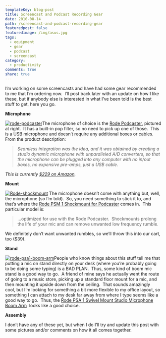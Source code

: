 ```yaml
---
templateKey: blog-post
title: Screencast and Podcast Recording Gear
date: 2010-08-14
path: /screencast-and-podcast-recording-gear
featuredpost: false
featuredimage: /img/asus.jpg
tags:
  - equipment
  - gear
  - podcast
  - screencast
category:
  - productivity
comments: true
share: true
---
```


I’m working on some screencasts and have had some gear recommended to me that I’m ordering now.  I’ll post back later with an update on how I like these, but if anybody else is interested in what I’ve been told is the best stuff to get, here you go.

**Microphone**

[![rode-podcaster](/img/rode-podcaster_3.jpg "rode-podcaster")](http://www.amazon.com/gp/product/B000JM46FY?ie=UTF8&tag=aspalliancecom&linkCode=as2&camp=1789&creative=390957&creativeASIN=B000JM46FY "Rode Podcaster USB Dynamic Microphone")The microphone of choice is the [Rode Podcaster](http://www.amazon.com/gp/product/B000JM46FY?ie=UTF8&tag=aspalliancecom&linkCode=as2&camp=1789&creative=390957&creativeASIN=B000JM46FY), pictured at right.  It has a built-in pop filter, so no need to pick up one of those.  This is a USB microphone and doesn’t require any additional boxes or cables.  From the product description:

> _Seamless integration was the idea, and it was obtained by creating a studio dynamic microphone with unparalleled A/D converters, so that the microphone can be plugged into any computer with no in/out boxes, no expensive pre-amps, just a USB cable._

_This is currently [$229 on Amazon](http://www.amazon.com/gp/product/B000JM46FY?ie=UTF8&tag=aspalliancecom&linkCode=as2&camp=1789&creative=390957&creativeASIN=B000JM46FY)._

**Mount**

[![Rode-shockmount](/img/Rode-shockmount_3.jpg "Rode-shockmount")](http://www.amazon.com/gp/product/B000WA8KYG?ie=UTF8&tag=aspalliancecom&linkCode=as2&camp=1789&creative=390957&creativeASIN=B000WA8KYG "Rode PSM 1 Shockmount for Podcaster") The microphone doesn’t come with anything but, well, the microphone (so I’m told).  So, you need something to stick it to, and that’s where the [Rode PSM 1 Shockmount for Podcaster](http://www.amazon.com/gp/product/B000WA8KYG?ie=UTF8&tag=aspalliancecom&linkCode=as2&camp=1789&creative=390957&creativeASIN=B000WA8KYG) comes in.  This particular model is:

> …optimized for use with the Rode Podcaster.  Shockmounts prolong the life of your mic and can remove unwanted low frequency rumble.

We definitely don’t want unwanted rumbles, so we’ll throw this into our cart, too ($39).

**Stand**

[![rode-psa1-boom-arm](/img/rode-psa1-boom-arm_3.jpg "rode-psa1-boom-arm")](http://www.amazon.com/gp/product/B001D7UYBO?ie=UTF8&tag=aspalliancecom&linkCode=as2&camp=1789&creative=390957&creativeASIN=B001D7UYBO "Rode PSA 1 Swivel Mount Studio Microphone Boom Arm")People who know things about this stuff tell me that putting a mic on stand directly on your desk (where you’re probably going to be doing some typing) is a BAD PLAN.  Thus, some kind of boom mic stand is a good way to go.  A friend of mine says he actually went the route of going to a music store, picking up a standard floor mount for a mic, and then mounting it upside down from the ceiling.  That sounds amazingly cool, but I’m looking for something a bit more flexible to my office layout, so something I can attach to my desk far away from where I type seems like a good way to go.  Thus, the [Rode PSA 1 Swivel Mount Studio Microphone Boom Arm](http://www.amazon.com/gp/product/B001D7UYBO?ie=UTF8&tag=aspalliancecom&linkCode=as2&camp=1789&creative=390957&creativeASIN=B001D7UYBO)  looks like a good choice.

**Assembly**

I don’t have any of these yet, but when I do I’ll try and update this post with some pictures and/or comments on how it all comes together.

